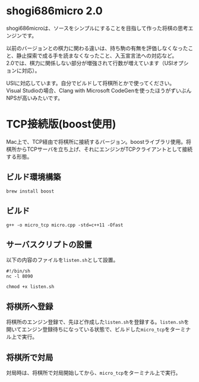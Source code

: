 # shogi686micro 2.0
shogi686microは、ソースをシンプルにすることを目指して作った将棋の思考エンジンです。

以前のバージョンとの棋力に関わる違いは、持ち駒の有無を評価しなくなったこと、静止探索で成る手を読まなくなったこと、入玉宣言法への対応など。  
2.0では、棋力に関係しない部分が増強されて行数が増えています（USIオプションに対応）。

USIに対応しています。自分でビルドして将棋所とかで使ってください。  
Visual Studioの場合、Clang with Microsoft CodeGenを使ったほうがずいぶんNPSが高いみたいです。

# TCP接続版(boost使用)

Mac上で、TCP経由で将棋所に接続するバージョン。boostライブラリ使用。将棋所からTCPサーバを立ち上げ、それにエンジンがTCPクライアントとして接続する形態。

## ビルド環境構築

```
brew install boost
```

## ビルド

```
g++ -o micro_tcp micro.cpp -std=c++11 -Ofast
```

## サーバスクリプトの設置

以下の内容のファイルを`listen.sh`として設置。

```
#!/bin/sh
nc -l 8090
```

`chmod +x listen.sh`

## 将棋所へ登録

将棋所のエンジン登録で、先ほど作成した`listen.sh`を登録する。`listen.sh`を開いてエンジン登録待ちになっている状態で、ビルドした`micro_tcp`をターミナル上で実行。

## 将棋所で対局

対局時は、将棋所で対局開始してから、`micro_tcp`をターミナル上で実行。
